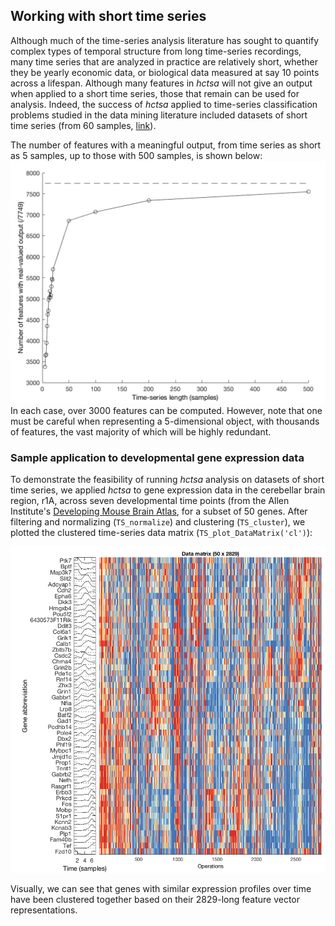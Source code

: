 ## Working with short time series

Although much of the time-series analysis literature has sought to quantify complex types of temporal structure from long time-series recordings, many time series that are analyzed in practice are relatively short, whether they be yearly economic data, or biological data measured at say 10 points across a lifespan.
Although many features in _hctsa_ will not give an output when applied to a short time series, those that remain can be used for analysis. Indeed, the success of _hctsa_ applied to time-series classification problems studied in the data mining literature included datasets of short time series (from 60 samples, [link](http://ieeexplore.ieee.org/lpdocs/epic03/wrapper.htm?arnumber=6786425)).

The number of features with a meaningful output, from time series as short as 5 samples, up to those with 500 samples, is shown below:
![](/img/LengthDependence.png)
In each case, over 3000 features can be computed.
However, note that one must be careful when representing a 5-dimensional object, with thousands of features, the vast majority of which will be highly redundant.

### Sample application to developmental gene expression data
To demonstrate the feasibility of running _hctsa_ analysis on datasets of short time series, we applied _hctsa_ to gene expression data in the cerebellar brain region, r1A, across seven developmental time points (from the Allen Institute's [Developing Mouse Brain Atlas]((http://developingmouse.brain-map.org)), for a subset of 50 genes.
After filtering and normalizing (`TS_normalize`) and clustering (`TS_cluster`), we plotted the clustered time-series data matrix (`TS_plot_DataMatrix('cl')`):

![](/assets/GeneExpressionExample.png)

Visually, we can see that genes with similar expression profiles over time have been clustered together based on their 2829-long feature vector representations.